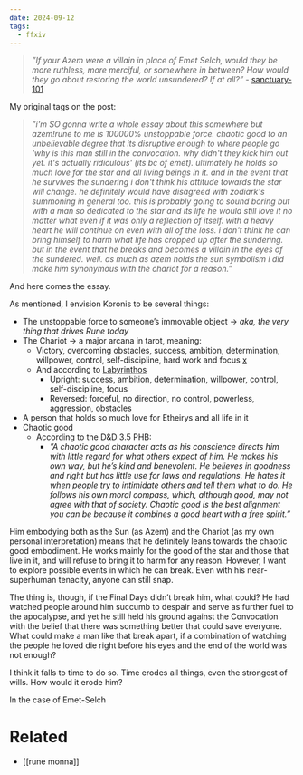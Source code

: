 ```yaml
---
date: 2024-09-12
tags:
  - ffxiv
---
```


> *”If your Azem were a villain in place of Emet Selch, would they be more ruthless, more merciful, or somewhere in between? How would they go about restoring the world unsundered? If at all?”*
> \- [sanctuary-101](https://www.tumblr.com/sanctuary-101/761379492910546944/if-your-azem-were-a-villain-in-place-of-emet?source=share)

My original tags on the post:
> *”i'm SO gonna write a whole essay about this somewhere but azem!rune to me is 100000% unstoppable force. chaotic good to an unbelievable degree that its disruptive enough to where people go 'why is this man still in the convocation. why didn't they kick him out yet. it's actually ridiculous' (its bc of emet). ultimately he holds so much love for the star and all living beings in it. and in the event that he survives the sundering i don't think his attitude towards the star will change. he definitely would have disagreed with zodiark's summoning in general too. this is probably going to sound boring but with a man so dedicated to the star and its life he would still love it no matter what even if it was only a reflection of itself. with a heavy heart he will continue on even with all of the loss. i don't think he can bring himself to harm what life has cropped up after the sundering. but in the event that he breaks and becomes a villain in the eyes of the sundered. well. as much as azem holds the sun symbolism i did make him synonymous with the chariot for a reason.”*

And here comes the essay.

As mentioned, I envision Koronis to be several things:
- The unstoppable force to someone’s immovable object → *aka, the very thing that drives Rune today*
- The Chariot → a major arcana in tarot, meaning:
	- Victory, overcoming obstacles, success, ambition, determination, willpower, control, self-discipline, hard work and focus [x](https://www.thetarotguide.com/the-chariot/)
	- And according to [Labyrinthos](https://labyrinthos.co/blogs/tarot-card-meanings-list/the-chariot-meaning-major-arcana-tarot-card-meanings)
		- Upright: success, ambition, determination, willpower, control, self-discipline, focus
		- Reversed: forceful, no direction, no control, powerless, aggression, obstacles
- A person that holds so much love for Etheirys and all life in it
- Chaotic good
	- According to the D&D 3.5 PHB:
		- *”A chaotic good character acts as his conscience directs him with little regard for what others expect of him. He makes his own way, but he’s kind and benevolent. He believes in goodness and right but has little use for laws and regulations. He hates it when people try to intimidate others and tell them what to do. He follows his own moral compass, which, although good, may not agree with that of society. Chaotic good is the best alignment you can be because it combines a good heart with a free spirit.”*

Him embodying both as the Sun (as Azem) and the Chariot (as my own personal interpretation) means that he definitely leans towards the chaotic good embodiment. He works mainly for the good of the star and those that live in it, and will refuse to bring it to harm for any reason. However, I want to explore possible events in which he can break. Even with his near-superhuman tenacity, anyone can still snap.

The thing is, though, if the Final Days didn’t break him, what could? He had watched people around him succumb to despair and serve as further fuel to the apocalypse, and yet he still held his ground against the Convocation with the belief that there was something better that could save everyone. What could make a man like that break apart, if a combination of watching the people he loved die right before his eyes and the end of the world was not enough?

I think it falls to time to do so. Time erodes all things, even the strongest of wills. How would it erode him?

In the case of Emet-Selch


# Related
- [[rune monna]]